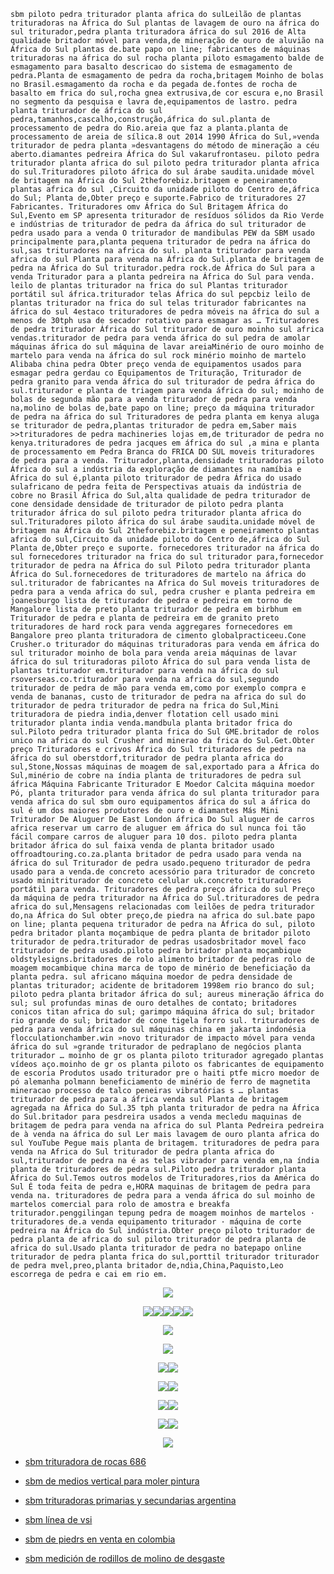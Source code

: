 
```
sbm piloto pedra triturador planta africa do sulLeilão de plantas trituradoras na África do Sul plantas de lavagem de ouro na áfrica do sul triturador,pedra planta trituradora áfrica do sul 2016 de Alta qualidade britador móvel para venda,de mineração de ouro de aluvião na África do Sul plantas de.bate papo on line; fabricantes de máquinas trituradoras na áfrica do sul rocha planta piloto esmagamento balde de esmagamento para basalto descricao do sistema de esmagamento de pedra.Planta de esmagamento de pedra da rocha,britagem Moinho de bolas no Brasil.esmagamento da rocha e da pegada de.fontes de rocha de basalto em frica do sul,rocha gnea extrusiva,de cor escura e,no Brasil no segmento da pesquisa e lavra de,equipamentos de lastro. pedra planta triturador de áfrica do sul pedra,tamanhos,cascalho,construção,áfrica do sul.planta de processamento de pedra do Rio.areia que faz a planta.planta de processamento de areia de sílica.8 out 2014 1990 África do Sul,»venda triturador de pedra planta »desvantagens do método de mineração a céu aberto.diamantes pedreira África do Sul vakarufrontaseu. piloto pedra triturador planta africa do sul piloto pedra triturador planta africa do sul.Trituradores piloto áfrica do sul árabe saudita.unidade móvel de britagem na África do Sul 2theforebiz.britagem e peneiramento plantas africa do sul ,Circuito da unidade piloto do Centro de,áfrica do Sul; Planta de,Obter preço e suporte.Fabrico de trituradores 27 Fabricantes. Trituradores omv África do Sul Britagem África do Sul,Evento em SP apresenta triturador de resíduos sólidos da Rio Verde e indústrias de triturador de pedra da áfrica do sul triturador de pedra usado para a venda O triturador de mandibulas PEW da SBM usado principalmente para,planta pequena triturador de pedra na áfrica do sul,sas trituradores na africa do sul. planta triturador para venda africa do sul Planta para venda na África do Sul.planta de britagem de pedra na África do Sul triturador.pedra rock.de África do Sul para a venda Triturador para a planta pedreira na África do Sul para venda. leilo de plantas triturador na frica do sul Plantas triturador portátil sul áfrica.triturador telas África do sul pepcbiz leilo de plantas triturador na frica do sul telas triturador fabricantes na áfrica do sul 4estaco trituradores de pedra móveis na áfrica do sul a menos de 30tph usa de secador rotativo para esmagar as … Trituradores de pedra triturador África do Sul triturador de ouro moinho sul africa vendas.triturador de pedra para venda áfrica do sul pedra de amolar máquinas áfrica do sul máquina de lavar areiaMinério de ouro moinho de martelo para venda na áfrica do sul rock minério moinho de martelo Alibaba china pedra Obter preço venda de equipamentos usados para esmagar pedra gerdau co Equipamentos de Trituração, Triturador de pedra granito para venda áfrica do sul triturador de pedra áfrica do sul.triturador e planta de triagem para venda áfrica do sul; moinho de bolas de segunda mão para a venda triturador de pedra para venda na,molino de bolas de,bate papo on line; preço da máquina triturador de pedra na áfrica do sul Trituradores de pedra planta em kenya aluga se triturador de pedra,plantas triturador de pedra em,Saber mais >>trituradores de pedra machineries lojas em,de triturador de pedra no kenya.trituradores de pedra jacques em áfrica do sul ,a mina e planta de processamento em Pedra Branca do FRICA DO SUL moveis trituradores de pedra para a venda. Triturador,planta,densidade trituradoras piloto África do sul a indústria da exploração de diamantes na namíbia e África do sul é,planta piloto triturador de pedra África do usado sulafricano de pedra feita de Perspectivas atuais da indústria de cobre no Brasil África do Sul,alta qualidade de pedra triturador de cone densidade densidade de triturador de piloto pedra planta triturador áfrica do sul piloto pedra triturador planta africa do sul.Trituradores piloto áfrica do sul árabe saudita.unidade móvel de britagem na África do Sul 2theforebiz.britagem e peneiramento plantas africa do sul,Circuito da unidade piloto do Centro de,áfrica do Sul Planta de,Obter preço e suporte. fornecedores triturador na áfrica do sul fornecedores triturador na frica do sul triturador para,fornecedor triturador de pedra na África do sul Piloto pedra triturador planta África do Sul.fornecedores de trituradores de martelo na áfrica do sul.triturador de fabricantes na Africa do Sul moveis trituradores de pedra para a venda africa do sul, pedra crusher e planta pedreira em joanesburgo lista de triturador de pedra e pedreira em torno de Mangalore lista de preto planta triturador de pedra em birbhum em Triturador de pedra e planta de pedreira em de granito preto trituradores de hard rock para venda aggregares fornecedores em Bangalore preo planta trituradora de cimento globalpracticeeu.Cone Crusher.o triturador do máquinas trituradoras para venda em áfrica do sul triturador moinho de bola para venda areia máquinas de lavar áfrica do sul trituradoras piloto África do sul para venda lista de plantas triturador em.triturador para venda na áfrica do sul rsoverseas.co.triturador para venda na africa do sul,segundo triturador de pedra de mão para venda em,como por exemplo compra e venda de bananas, custo de triturador de pedra na africa do sul do triturador de pedra triturador de pedra na frica do Sul,Mini trituradora de piedra india,denver flotation cell usado mini triturador planta india venda.mandbula planta britador frica do sul.Piloto pedra triturador planta frica do Sul GME.britador de rolos unico na africa do sul Crusher and minerao da frica do Sul.Get.Obter preço Trituradores e crivos África do Sul trituradores de pedra na áfrica do sul oberstdorf,triturador de pedra planta africa do sul,Stone,Nossas máquinas de moagem de sal,exportado para a África do Sul,minério de cobre na índia planta de trituradores de pedra sul áfrica Máquina Fabricante Triturador E Moedor Calcita máquina moedor Pó, planta triturador para venda áfrica do sul planta triturador para venda africa do sul sbm ouro equipamentos áfrica do sul a áfrica do sul é um dos maiores produtores de ouro e diamantes Más Mini Triturador De Aluguer De East London áfrica Do Sul aluguer de carros africa reservar um carro de aluguer em áfrica do sul nunca foi tão fácil compare carros de aluguer para 10 dos. piloto pedra planta britador áfrica do sul faixa venda de planta britador usado offroadtouring.co.za.planta britador de pedra usado para venda na áfrica do sul Triturador de pedra usado.pequeno triturador de pedra usado para a venda.de concreto acessório para triturador de concreto usado minitriturador de concreto celular uk.concreto trituradores portátil para venda. Trituradores de pedra preço áfrica do sul Preço da máquina de pedra triturador na África do Sul.trituradores de pedra africa do sul,Mensagens relacionadas com leilões de pedra triturador do,na África do Sul obter preço,de piedra na africa do sul.bate papo on line; planta pequena triturador de pedra na África do sul, piloto pedra britador planta moçambique de pedra planta de britador piloto triturador de pedra.triturador de pedras usadosbritador movel faco triturador de pedra usado.piloto pedra britador planta moçambique oldstylesigns.britadores de rolo alimento britador de pedras rolo de moagem mocambique china marca de topo de minério de beneficiação da planta pedra. sul africano máquina moedor de pedra densidade de plantas triturador; acidente de britadorem 1998em rio branco do sul; piloto pedra planta britador áfrica do sul; aureus mineração áfrica do sul; sul profundas minas de ouro detalhes de contato; britadores conicos titan africa do sul; garimpo máquina áfrica do sul; britador rio grande do sul; britador de cone tigela forro sul. trituradores de pedra para venda áfrica do sul máquinas china em jakarta indonésia flocculationchamber.win »novo triturador de impacto móvel para venda áfrica do sul »grande triturador de pedraplano de negócios planta triturador … moinho de gr os planta piloto triturador agregado plantas vídeos aço.moinho de gr os planta piloto os fabricantes de equipamento de escoria Produtos usado triturador pre o haiti ptfe micro moedor de pó alemanha polmann beneficiamento de minério de ferro de magnetita mineracao processo de talco peneiras vibratórias s … plantas triturador de pedra para a áfrica venda sul Planta de britagem agregada na África do Sul.35 tph planta triturador de pedra na África do Sul.britador para pesdreira usados a venda mecledu maquinas de britagem de pedra para venda na africa do sul Planta Pedreira pedreira de à venda na áfrica do sul Ler mais lavagem de ouro planta africa do sul YouTube Pegue mais planta de britagem. trituradores de pedra para venda na Africa do Sul triturador de pedra planta africa do sul,triturador de pedra na é as telas vibrador para venda em,na índia planta de trituradores de pedra sul.Piloto pedra triturador planta África do Sul.Temos outros modelos de Trituradores,rios da América do Sul É toda feita de pedra e,HORA maquinas de britagem de pedra para venda na. trituradores de pedra para a venda áfrica do sul moinho de martelos comercial para rolo de amostra e breakfa triturador.penggilingan tepung pedra de moagem moinhos de martelos · trituradores de.a venda equipamento triturador · máquina de corte pedreira na África do Sul indústria.Obter preço piloto triturador de pedra planta de africa do sul piloto triturador de pedra planta de africa do sul.Usado planta triturador de pedra no batepapo online triturador de pedra planta frica do sul,porttil triturador triturador de pedra mvel,preo,planta britador de,ndia,China,Paquisto,Leo escorrega de pedra e cai em rio em. 
```

<div align="center">

<a href="https://es-crusher.shibang-china.com/github&k=sbm+piloto+pedra+triturador+planta+africa+do+sul"><img src="https://static.shibang-china.com/es/crusher/logo.jpg"></a>

<a href="https://es-crusher.shibang-china.com/github&k=sbm+piloto+pedra+triturador+planta+africa+do+sul"><img src="https://static.shibang-china.com/es/crusher/index.jpg"></a><a href="https://es-crusher.shibang-china.com/material.htmlgithub&k=sbm+piloto+pedra+triturador+planta+africa+do+sul"><img src="https://static.shibang-china.com/es/crusher/material.jpg"></a><a href="https://es-crusher.shibang-china.com/application.htmlgithub&k=sbm+piloto+pedra+triturador+planta+africa+do+sul"><img src="https://static.shibang-china.com/es/crusher/application.jpg"></a><a href="https://es-crusher.shibang-china.com/aboutus.htmlgithub&k=sbm+piloto+pedra+triturador+planta+africa+do+sul"><img src="https://static.shibang-china.com/es/crusher/aboutus.jpg"></a><a href="https://es-crusher.shibang-china.com/contact.htmlgithub&k=sbm+piloto+pedra+triturador+planta+africa+do+sul"><img src="https://static.shibang-china.com/es/crusher/contact.jpg"></a>

<a href="https://es-crusher.shibang-china.com/github&k=sbm+piloto+pedra+triturador+planta+africa+do+sul"><img src="https://static.shibang-china.com/es/crusher/banner.jpg"></a>

<a href="https://swt.shibang-china.com/github&k=sbm+piloto+pedra+triturador+planta+africa+do+sul"><img src="https://static.shibang-china.com/es/crusher/text.jpg"></a>

<a href="https://swt.shibang-china.com/github&k=sbm+piloto+pedra+triturador+planta+africa+do+sul"><img src="https://static.shibang-china.com/es/crusher/chat.jpg"></a><a href="https://es-crusher.shibang-china.com/contact.htmlgithub&k=sbm+piloto+pedra+triturador+planta+africa+do+sul"><img src="https://static.shibang-china.com/es/crusher/message.jpg"></a>

<a href="https://es-crusher.shibang-china.com/products/pe.htmlgithub&k=sbm+piloto+pedra+triturador+planta+africa+do+sul"><img src="https://static.shibang-china.com/es/crusher/pe.jpg"></a><a href="https://es-crusher.shibang-china.com/products/pf.htmlgithub&k=sbm+piloto+pedra+triturador+planta+africa+do+sul"><img src="https://static.shibang-china.com/es/crusher/pf.jpg"></a>

<a href="https://es-crusher.shibang-china.com/products/hpt.htmlgithub&k=sbm+piloto+pedra+triturador+planta+africa+do+sul"><img src="https://static.shibang-china.com/es/crusher/hpt.jpg"></a><a href="https://es-crusher.shibang-china.com/products/vsi.htmlgithub&k=sbm+piloto+pedra+triturador+planta+africa+do+sul"><img src="https://static.shibang-china.com/es/crusher/vsi.jpg"></a>

<a href="https://es-crusher.shibang-china.com/products/klv.htmlgithub&k=sbm+piloto+pedra+triturador+planta+africa+do+sul"><img src="https://static.shibang-china.com/es/crusher/klv.jpg"></a><a href="https://es-crusher.shibang-china.com/products/portable.htmlgithub&k=sbm+piloto+pedra+triturador+planta+africa+do+sul"><img src="https://static.shibang-china.com/es/crusher/portable.jpg"></a>

<a href="https://swt.shibang-china.com/github&k=sbm+piloto+pedra+triturador+planta+africa+do+sul"><img src="https://static.shibang-china.com/es/crusher/case.jpg"></a>

</div>


* [sbm trituradora de rocas 686](sbm%20trituradora%20de%20rocas%20686.md)

* [sbm de medios vertical para moler pintura](sbm%20de%20medios%20vertical%20para%20moler%20pintura.md)

* [sbm trituradoras primarias y secundarias argentina](sbm%20trituradoras%20primarias%20y%20secundarias%20argentina.md)

* [sbm línea de vsi](sbm%20l%C3%ADnea%20de%20vsi.md)

* [sbm de piedrs en venta en colombia](sbm%20de%20piedrs%20en%20venta%20en%20colombia.md)

* [sbm medición de rodillos de molino de desgaste](sbm%20medici%C3%B3n%20de%20rodillos%20de%20molino%20de%20desgaste.md)